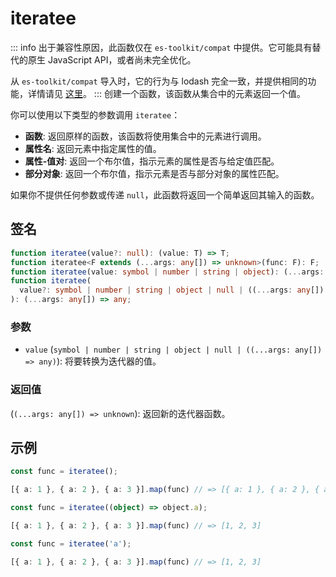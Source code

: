 # iteratee

::: info
出于兼容性原因，此函数仅在 `es-toolkit/compat` 中提供。它可能具有替代的原生 JavaScript API，或者尚未完全优化。

从 `es-toolkit/compat` 导入时，它的行为与 lodash 完全一致，并提供相同的功能，详情请见 [这里](../../../compatibility.md)。
:::
创建一个函数，该函数从集合中的元素返回一个值。

你可以使用以下类型的参数调用 `iteratee`：

- **函数**: 返回原样的函数，该函数将使用集合中的元素进行调用。
- **属性名**: 返回元素中指定属性的值。
- **属性-值对**: 返回一个布尔值，指示元素的属性是否与给定值匹配。
- **部分对象**: 返回一个布尔值，指示元素是否与部分对象的属性匹配。

如果你不提供任何参数或传递 `null`，此函数将返回一个简单返回其输入的函数。

## 签名

```typescript
function iteratee(value?: null): (value: T) => T;
function iteratee<F extends (...args: any[]) => unknown>(func: F): F;
function iteratee(value: symbol | number | string | object): (...args: any[]) => any;
function iteratee(
  value?: symbol | number | string | object | null | ((...args: any[]) => unknown)
): (...args: any[]) => any;
```

### 参数

- `value` (`symbol | number | string | object | null | ((...args: any[]) => any)`): 将要转换为迭代器的值。

### 返回值

(`(...args: any[]) => unknown`): 返回新的迭代器函数。

## 示例

```typescript
const func = iteratee();

[{ a: 1 }, { a: 2 }, { a: 3 }].map(func) // => [{ a: 1 }, { a: 2 }, { a: 3 }]

const func = iteratee((object) => object.a);

[{ a: 1 }, { a: 2 }, { a: 3 }].map(func) // => [1, 2, 3]

const func = iteratee('a');

[{ a: 1 }, { a: 2 }, { a: 3 }].map(func) // => [1, 2, 3]
```
